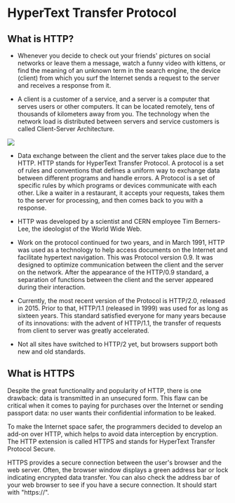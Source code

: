 # HyperText Transfer Protocol

## What is HTTP?

- Whenever you decide to check out your friends' pictures on social networks or leave them a message, watch a funny video with kittens, or find the meaning of an unknown term in the search engine, the device (client) from which you surf the Internet sends a request to the server and receives a response from it.

-  A client is a customer of a service, and a server is a computer that serves users or other computers. It can be located remotely, tens of thousands of kilometers away from you. The technology when the network load is distributed between servers and service customers is called Client-Server Architecture.



<img src = "https://ucarecdn.com/2c6c7f1b-242f-4bc6-86bd-933ac84b3ef2/">



- Data exchange between the client and the server takes place due to the HTTP. HTTP stands for HyperText Transfer Protocol. A protocol is a set of rules and conventions that defines a uniform way to exchange data between different programs and handle errors. A Protocol is a set of specific rules by which programs or devices communicate with each other. Like a waiter in a restaurant, it accepts your requests, takes them to the server for processing, and then comes back to you with a response.

- HTTP was developed by a scientist and CERN employee Tim Berners-Lee, the ideologist of the World Wide Web.
- Work on the protocol continued for two years, and in March 1991, HTTP was used as a technology to help access documents on the Internet and facilitate hypertext navigation. This was Protocol version 0.9. It was designed to optimize communication between the client and the server on the network. After the appearance of the HTTP/0.9 standard, a separation of functions between the client and the server appeared during their interaction.

- Currently, the most recent version of the Protocol is HTTP/2.0, released in 2015. Prior to that, HTTP/1.1 (released in 1999) was used for as long as sixteen years. This standard satisfied everyone for many years because of its innovations: with the advent of HTTP/1.1, the transfer of requests from client to server was greatly accelerated.

- Not all sites have switched to HTTP/2 yet, but browsers support both new and old standards.

## What is HTTPS
Despite the great functionality and popularity of HTTP, there is one drawback: data is transmitted in an unsecured form. This flaw can be critical when it comes to paying for purchases over the Internet or sending passport data: no user wants their confidential information to be leaked.

To make the Internet space safer, the programmers decided to develop an add-on over HTTP, which helps to avoid data interception by encryption. The HTTP extension is called HTTPS and stands for HyperText Transfer Protocol Secure.

HTTPS provides a secure connection between the user's browser and the web server. Often, the browser window displays a green address bar or lock indicating encrypted data transfer. You can also check the address bar of your web browser to see if you have a secure connection. It should start with "https://".
